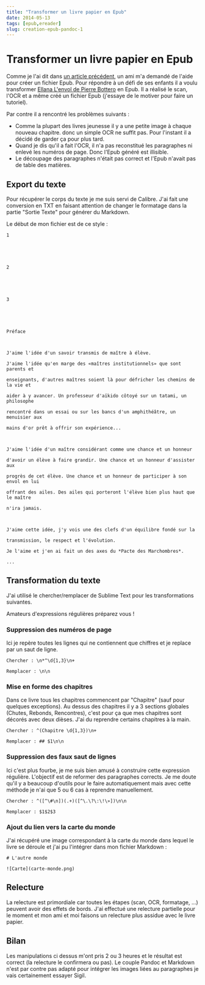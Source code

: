```yaml
---
title: "Transformer un livre papier en Epub"
date: 2014-05-13
tags: [epub,ereader]
slug: creation-epub-pandoc-1
---
```

# Transformer un livre papier en Epub

Comme je l'ai dit dans [un article précédent](/blog/creation-epub-pandoc), un ami m'a demandé de l'aide pour créer un fichier Epub. Pour répondre à un défi de ses enfants il a voulu transformer [Ellana L'envol de Pierre Bottero](http://fr.wikipedia.org/wiki/Ellana_l%27envol) en Epub. Il a réalisé le scan, l'OCR et a même créé un fichier Epub (j'essaye de le motiver pour faire un tutoriel).

Par contre il a rencontré les problèmes suivants :

 * Comme la plupart des livres jeunesse il y a une petite image à chaque nouveau chapitre. donc un simple OCR ne suffit pas. Pour l'instant il a décidé de garder ça pour plus tard.
 * Quand je dis qu'il a fait l'OCR, il n'a pas reconstitué les paragraphes ni enlevé les numéros de page. Donc l'Epub généré est illisible.
 * Le découpage des paragraphes n'était pas correct et l'Epub n'avait pas de table des matières.

## Export du texte

Pour récupérer le corps du texte je me suis servi de Calibre. J'ai fait une conversion en TXT en faisant attention de changer le formatage dans la partie "Sortie Texte" pour générer du Markdown.

Le début de mon fichier est de ce style :

```
1 





2 





3 





Préface 



J'aime l'idée d'un savoir transmis de maître à élève. 

J'aime l'idée qu'en marge des «maîtres institutionnels» que sont parents et 

enseignants, d'autres maîtres soient là pour défricher les chemins de la vie et 

aider à y avancer. Un professeur d'aïkido côtoyé sur un tatami, un philosophe 

rencontré dans un essai ou sur les bancs d'un amphithéâtre, un menuisier aux 

mains d'or prêt à offrir son expérience... 



J'aime l'idée d'un maître considérant comme une chance et un honneur 

d'avoir un élève à faire grandir. Une chance et un honneur d'assister aux 

progrès de cet élève. Une chance et un honneur de participer à son envol en lui 

offrant des ailes. Des ailes qui porteront l'élève bien plus haut que le maître 

n'ira jamais. 



J'aime cette idée, j'y vois une des clefs d'un équilibre fondé sur la 

transmission, le respect et l'évolution. 

Je l'aime et j'en ai fait un des axes du *Pacte des Marchombres*. 

...
```

## Transformation du texte

J'ai utilisé le chercher/remplacer de Sublime Text pour les transformations suivantes.

Amateurs d'expressions régulières préparez vous !

### Suppression des numéros de page

Ici je repère toutes les lignes qui ne contiennent que chiffres et je replace par un saut de ligne.

```
Chercher : \n*^\d{1,3}\n+

Remplacer : \n\n
```

### Mise en forme des chapitres

Dans ce livre tous les chapitres commencent par "Chapitre" (sauf pour quelques exceptions). Au dessus des chapitres il y a 3 sections globales (Chutes, Rebonds, Rencontres), c'est pour ça que mes chapitres sont décorés avec deux dièses. J'ai du reprendre certains chapitres à la main.

```
Chercher : ^(Chapitre \d{1,3})\n+

Remplacer : ## $1\n\n
```

### Suppression des faux saut de lignes

Ici c'est plus fourbe, je me suis bien amusé à construire cette expression régulière. L'objectif est de reformer des paragraphes corrects. Je me doute qu'il y a beaucoup d'outils pour le faire automatiquement mais avec cette méthode je n'ai que 5 ou 6 cas à reprendre manuellement.

```
Chercher : ^([^\#\n])(.+)([^\.\?\:\!\»])\n\n

Remplacer : $1$2$3 
```

### Ajout du lien vers la carte du monde

J'ai récupéré une image correspondant à la carte du monde dans lequel le livre se déroule et j'ai pu l'intégrer dans mon fichier Markdown :

```
# L'autre monde

![Carte](carte-monde.png)
```

## Relecture

La relecture est primordiale car toutes les étapes (scan, OCR, formatage, ...) peuvent avoir des effets de bords. J'ai effectué une relecture partielle pour le moment et mon ami et moi faisons un relecture plus assidue avec le livre papier.

## Bilan

Les manipulations ci dessus m'ont pris 2 ou 3 heures et le résultat est correct (la relecture le confirmera ou pas). Le couple Pandoc et Markdown n'est par contre pas adapté pour intégrer les images liées au paragraphes je vais certainement essayer Sigil.